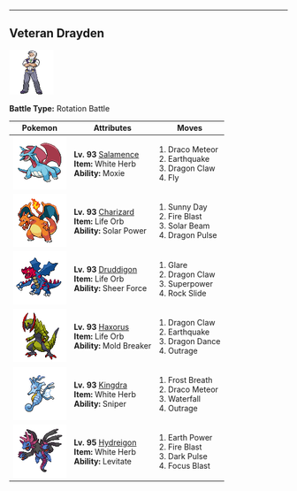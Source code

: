 ---

## Veteran Drayden

![Veteran Drayden](../../assets/important_trainers/drayden.png)

**Battle Type:** Rotation Battle

| Pokemon | Attributes | Moves |
|:-------:|------------|-------|
| ![Salamence](../../assets/sprites/salamence/front.png) |**Lv. 93** [Salamence](../../pokemon/salamence.md/)<br>**Item:** White Herb<br>**Ability:** Moxie | 1. Draco Meteor<br>2. Earthquake<br>3. Dragon Claw<br>4. Fly |
| ![Charizard](../../assets/sprites/charizard/front.png) |**Lv. 93** [Charizard](../../pokemon/charizard.md/)<br>**Item:** Life Orb<br>**Ability:** Solar Power | 1. Sunny Day<br>2. Fire Blast<br>3. Solar Beam<br>4. Dragon Pulse |
| ![Druddigon](../../assets/sprites/druddigon/front.png) |**Lv. 93** [Druddigon](../../pokemon/druddigon.md/)<br>**Item:** Life Orb<br>**Ability:** Sheer Force | 1. Glare<br>2. Dragon Claw<br>3. Superpower<br>4. Rock Slide |
| ![Haxorus](../../assets/sprites/haxorus/front.png) |**Lv. 93** [Haxorus](../../pokemon/haxorus.md/)<br>**Item:** Life Orb<br>**Ability:** Mold Breaker | 1. Dragon Claw<br>2. Earthquake<br>3. Dragon Dance<br>4. Outrage |
| ![Kingdra](../../assets/sprites/kingdra/front.png) |**Lv. 93** [Kingdra](../../pokemon/kingdra.md/)<br>**Item:** White Herb<br>**Ability:** Sniper | 1. Frost Breath<br>2. Draco Meteor<br>3. Waterfall<br>4. Outrage |
| ![Hydreigon](../../assets/sprites/hydreigon/front.png) |**Lv. 95** [Hydreigon](../../pokemon/hydreigon.md/)<br>**Item:** White Herb<br>**Ability:** Levitate | 1. Earth Power<br>2. Fire Blast<br>3. Dark Pulse<br>4. Focus Blast |

